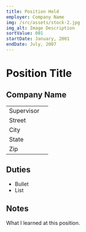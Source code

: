 ```yaml
---
title: Position Held
employer: Company Name
img: /src/assets/stock-2.jpg
img_alt: Image Description
sortValue: 001
startDate: January, 2001
endDate: July, 2007 
---
```

# Position Title
## Company Name
|            |  |
| --         |--|
| Supervisor |  |  
| Street     |  |  
| City       |  |
| State      |  | 
| Zip        |  |

## Duties
* Bullet
* List

## Notes
What I learned at this position.
